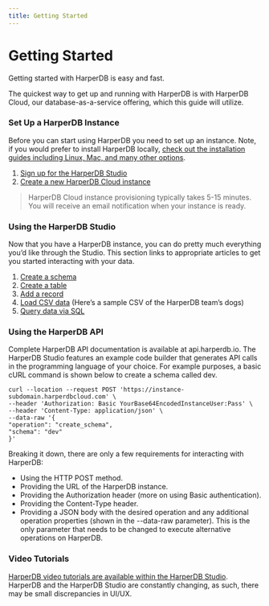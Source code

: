 ```yaml
---
title: Getting Started
---
```


# Getting Started

Getting started with HarperDB is easy and fast.

The quickest way to get up and running with HarperDB is with HarperDB Cloud, our database-as-a-service offering, which this guide will utilize.

### Set Up a HarperDB Instance

Before you can start using HarperDB you need to set up an instance. Note, if you would prefer to install HarperDB locally, [check out the installation guides including Linux, Mac, and many other options](../install-harperdb/).

1. [Sign up for the HarperDB Studio](https://studio.harperdb.io/sign-up)
1. [Create a new HarperDB Cloud instance](../harperdb-studio/instances#create-a-new-instance)

> HarperDB Cloud instance provisioning typically takes 5-15 minutes. You will receive an email notification when your instance is ready.

### Using the HarperDB Studio

Now that you have a HarperDB instance, you can do pretty much everything you’d like through the Studio. This section links to appropriate articles to get you started interacting with your data.

1. [Create a schema](../harperdb-studio/manage-schemas-browse-data#create-a-schema)
1. [Create a table](../harperdb-studio/manage-schemas-browse-data#create-a-table)
1. [Add a record](../harperdb-studio/manage-schemas-browse-data#add-a-record)
1. [Load CSV data](../harperdb-studio/manage-schemas-browse-data#load-csv-data) (Here’s a sample CSV of the HarperDB team’s dogs)
1. [Query data via SQL](../harperdb-studio/query-instance-data)

### Using the HarperDB API

Complete HarperDB API documentation is available at api.harperdb.io. The HarperDB Studio features an example code builder that generates API calls in the programming language of your choice. For example purposes, a basic cURL command is shown below to create a schema called dev.

```
curl --location --request POST 'https://instance-subdomain.harperdbcloud.com' \
--header 'Authorization: Basic YourBase64EncodedInstanceUser:Pass' \
--header 'Content-Type: application/json' \
--data-raw '{
"operation": "create_schema",
"schema": "dev"
}'
```

Breaking it down, there are only a few requirements for interacting with HarperDB:

* Using the HTTP POST method.
* Providing the URL of the HarperDB instance.
* Providing the Authorization header (more on using Basic authentication).
* Providing the Content-Type header.
* Providing a JSON body with the desired operation and any additional operation properties (shown in the --data-raw parameter). This is the only parameter that needs to be changed to execute alternative operations on HarperDB.

### Video Tutorials

[HarperDB video tutorials are available within the HarperDB Studio](../harperdb-studio/resources#video-tutorials). HarperDB and the HarperDB Studio are constantly changing, as such, there may be small discrepancies in UI/UX.
